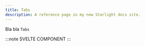 ```yaml
---
title: Tabs
description: A reference page in my new Starlight docs site.
---
```


Bla bla `Tabs`

:::note
SVELTE COMPONENT
:::
